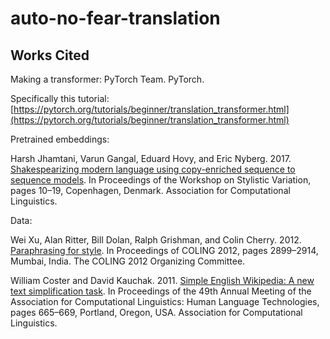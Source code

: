 # auto-no-fear-translation

## Works Cited

Making a transformer:
PyTorch Team. PyTorch.

Specifically this tutorial: [https://pytorch.org/tutorials/beginner/translation_transformer.html](https://pytorch.org/tutorials/beginner/translation_transformer.html)

Pretrained embeddings:

Harsh Jhamtani, Varun Gangal, Eduard Hovy, and Eric Nyberg. 2017. [Shakespearizing modern language using copy-enriched sequence to sequence models](https://aclanthology.org/W17-4902/). In Proceedings of the Workshop on Stylistic Variation, pages 10–19, Copenhagen, Denmark. Association for Computational Linguistics.

Data:

Wei Xu, Alan Ritter, Bill Dolan, Ralph Grishman, and Colin Cherry. 2012. [Paraphrasing for style](https://aclanthology.org/C12-1177/). In Proceedings of COLING 2012, pages 2899–2914, Mumbai, India. The COLING 2012 Organizing Committee.

William Coster and David Kauchak. 2011. [Simple English Wikipedia: A new text simplification task](https://aclanthology.org/P11-2117). In Proceedings of the 49th Annual Meeting of the Association for Computational Linguistics: Human Language Technologies, pages 665–669, Portland, Oregon, USA. Association for Computational Linguistics.
